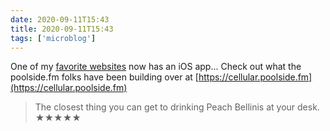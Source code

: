 ```yaml
---
date: 2020-09-11T15:43
title: 2020-09-11T15:43
tags: ['microblog']
---
```


One of my [favorite websites](https://poolside.fm) now has an iOS app... Check out what the poolside.fm folks have been building over at [https://cellular.poolside.fm](https://cellular.poolside.fm)

> The closest thing you can get to drinking Peach Bellinis at your desk. ★★★★★
